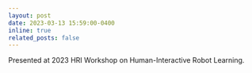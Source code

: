 ```yaml
---
layout: post
date: 2023-03-13 15:59:00-0400
inline: true
related_posts: false
---
```


Presented at 2023 HRI Workshop on Human-Interactive Robot Learning.